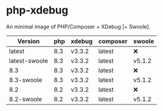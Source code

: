 # php-xdebug

An minimal image of PHP/Composer + XDebug [+ Swoole].

| Version         | php     | xdebug  | composer | swoole   | 
|-----------------|---------|---------|----------|----------|
| latest          | 8.3     | v3.3.2  | latest   | :x:      |
| latest-swoole   | 8.3     | v3.3.2  | latest   | v5.1.2   |
| 8.3             | 8.3     | v3.3.2  | latest   | :x:      |
| 8.3-swoole      | 8.3     | v3.3.2  | latest   | v5.1.2   |
| 8.2             | 8.2     | v3.3.2  | latest   | :x:      |
| 8.2-swoole      | 8.2     | v3.3.2  | latest   | v5.1.2   |